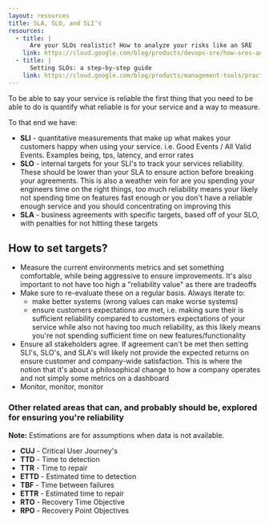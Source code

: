 ```yaml
---
layout: resources
title: SLA, SLO, and SLI's
resources:
  - title: |
      Are your SLOs realistic? How to analyze your risks like an SRE
    link: https://cloud.google.com/blog/products/devops-sre/how-sres-analyze-risks-to-evaluate-slos
  - title: |
      Setting SLOs: a step-by-step guide
    link: https://cloud.google.com/blog/products/management-tools/practical-guide-to-setting-slos
---
```


To be able to say your service is reliable the first thing that you need to be able to do is quantify what reliable is for your service and a way to measure.

To that end we have:

* **SLI** - quantitative measurements that make up what makes your customers happy when using your service. i.e. Good Events / All Valid Events. Examples being, tps, latency, and error rates
* **SLO** - internal targets for your SLI's to track your services reliability. These should be lower than your SLA to ensure action before breaking your agreements. This is also a weather vein for are you spending your engineers time on the right things, too much reliability means your likely not spending time on features fast enough or you don't have a reliable enough service and you should concentrating on improving this
* **SLA** - business agreements with specific targets, based off of your SLO, with penalties for not hitting these targets

## How to set targets?

* Measure the current environments metrics and set something comfortable, while being aggressive to ensure improvements. It's also important to not have too high a "reliability value" as there are tradeoffs
* Make sure to re-evaluate these on a regular basis. Always iterate to:
  * make better systems (wrong values can make worse systems)
  * ensure customers expectations are met, i.e. making sure their is sufficient reliability compared to customers expectations of your service while also not having too much reliability, as this likely means you're not spending sufficient time on new features/functionality
* Ensure all stakeholders agree. If agreement can't be met then setting SLI's, SLO's, and SLA's will likely not provide the expected returns on ensure customer and company-wide satisfaction. This is where the notion that it's about a philosophical change to how a company operates and not simply some metrics on a dashboard
* Monitor, monitor, monitor

### Other related areas that can, and probably should be, explored for ensuring you're reliability

**Note:** Estimations are for assumptions when data is not available.

* **CUJ** - Critical User Journey's
* **TTD** - Time to detection
* **TTR** - Time to repair
* **ETTD** - Estimated time to detection
* **TBF** - Time between failures
* **ETTR** - Estimated time to repair
* **RTO** - Recovery Time Objective
* **RPO** - Recovery Point Objectives
